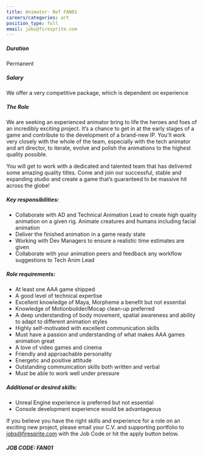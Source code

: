 ```yaml
---
title: Animator- Ref FAN01
careers/categories: art
position_type: full
email: jobs@firesprite.com
---
```

##### Duration

Permanent

##### Salary

We offer a very competitive package, which is dependent on experience

##### The Role

We are seeking an experienced animator bring to life the heroes and foes of an incredibly exciting project. It’s a chance to get in at the early stages of a game and contribute to the development of a brand-new IP. You'll work very closely with the whole of the team, especially with the tech animator and art director, to iterate, evolve and polish the animations to the highest quality possible.

You will get to work with a dedicated and talented team that has delivered some amazing quality titles. Come and join our successful, stable and expanding studio and create a game that’s guaranteed to be massive hit across the globe!

##### **Key responsibilities:**

* Collaborate with AD and Technical Animation Lead to create high quality animation on a given rig. Animate creatures and humans including facial animation
* Deliver the finished animation in a game ready state
* Working with Dev Managers to ensure a realistic time estimates are given
* Collaborate with your animation peers and feedback any workflow suggestions to Tech Anim Lead

##### **Role requirements:**

* At least one AAA game shipped
* A good level of technical expertise
* Excellent knowledge of Maya, Morpheme a benefit but not essential
* Knowledge of Motionbuilder/Mocap clean-up preferred
* A deep understanding of body movement, spatial awareness and ability to adapt to different animation styles
* Highly self-motivated with excellent communication skills
* Must have a passion and understanding of what makes AAA games animation great
* A love of video games and cinema
* Friendly and approachable personality
* Energetic and positive attitude
* Outstanding communication skills both written and verbal
* Must be able to work well under pressure

##### **Additional or desired skills:**

* Unreal Engine experience is preferred but not essential
* Console development experience would be advantageous

If you believe you have the right skills and experience for a role on an exciting new project, please email your C.V. and supporting portfolio to jobs@firesprite.com with the Job Code or hit the apply button below.

##### JOB CODE: FAN01
